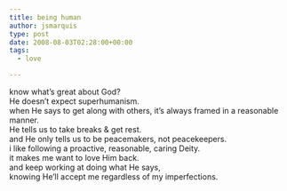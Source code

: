 ```yaml
---
title: being human
author: jsmarquis
type: post
date: 2008-08-03T02:28:00+00:00
tags:
  - love

---
```

know what&#8217;s great about God?  
He doesn&#8217;t expect superhumanism.  
when He says to get along with others, it&#8217;s always framed in a reasonable manner.  
He tells us to take breaks & get rest.  
and He only tells us to be peacemakers, not peacekeepers.  
i like following a proactive, reasonable, caring Deity.  
it makes me want to love Him back.  
and keep working at doing what He says,  
knowing He&#8217;ll accept me regardless of my imperfections.